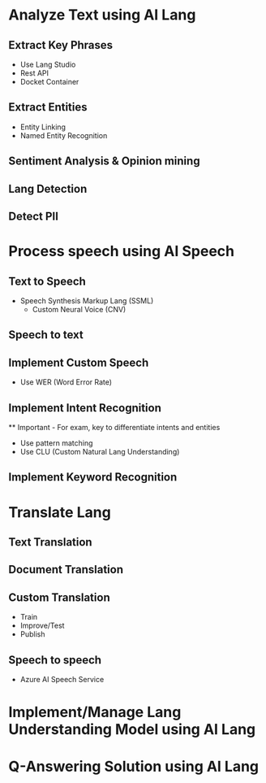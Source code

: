 # Analyze Text using AI Lang

## Extract Key Phrases
* Use Lang Studio
* Rest API
* Docket Container

## Extract Entities
* Entity Linking
* Named Entity Recognition

## Sentiment Analysis & Opinion mining
## Lang Detection
## Detect PII

# Process speech using AI Speech

## Text to Speech
* Speech Synthesis Markup Lang (SSML)
   - Custom Neural Voice (CNV)
## Speech to text

## Implement Custom Speech 
* Use WER (Word Error Rate)

## Implement Intent Recognition
** Important - For exam, key to differentiate intents and entities
* Use pattern matching
* Use CLU (Custom Natural Lang Understanding)

## Implement Keyword Recognition

# Translate Lang

## Text Translation
## Document Translation
## Custom Translation
* Train
* Improve/Test
* Publish

## Speech to speech
* Azure AI Speech Service

# Implement/Manage Lang Understanding Model using AI Lang
# Q-Answering Solution using AI Lang
